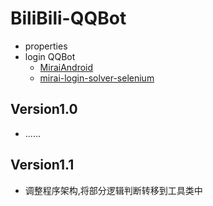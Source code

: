 # BiliBili-QQBot

* properties
* login QQBot
  * [MiraiAndroid](https://github.com/mzdluo123/MiraiAndroid/releases/)
  * [mirai-login-solver-selenium](https://github.com/project-mirai/mirai-login-solver-selenium)
  
## Version1.0

* ......

## Version1.1
*   调整程序架构,将部分逻辑判断转移到工具类中